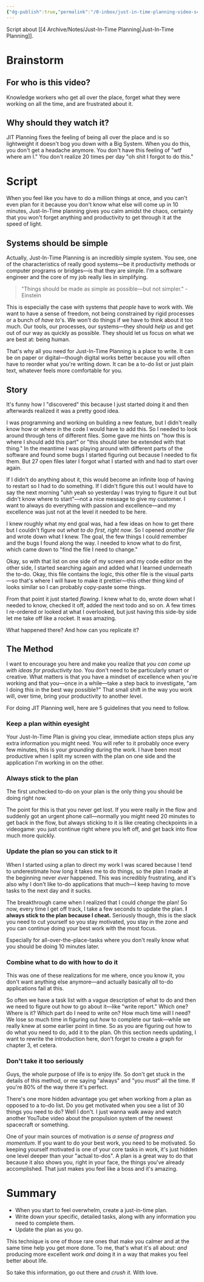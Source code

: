 ```yaml
---
{"dg-publish":true,"permalink":"/0-inbox/just-in-time-planning-video-script/"}
---
```


Script about [[4 Archive/Notes/Just-In-Time Planning\|Just-In-Time Planning]].

# Brainstorm
## For who is this video?
Knowledge workers who get all over the place, forget what they were working on all the time, and are frustrated about it.

## Why should they watch it?
JIT Planning fixes the feeling of being all over the place and is so lightweight it doesn't bog you down with a Big System.
When you do this, you don't get a headache anymore.
You don't have this feeling of "wtf where am I."
You don't realize 20 times per day "oh shit I forgot to do this."

# Script
When you feel like you have to do a million things at once, and you can't even plan for it because you don't know what else will come up in 10 minutes, Just-In-Time planning gives you calm amidst the chaos, certainty that you won't forget anything and productivity to get through it at the speed of light.

## Systems should be simple
Actually, Just-In-Time Planning is an incredibly simple system. You see, one of the characteristics of really good systems—be it productivity methods or computer programs or bridges—is that they are simple. I'm a software engineer and the core of my job really lies in simplifying.

> "Things should be made as simple as possible—but not simpler." - Einstein

This is especially the case with systems that *people* have to work with. We want to have a sense of freedom, not being constrained by rigid processes or a bunch of *have to*'s. We won't do things if we have to think about it too much. Our tools, our processes, our systems—they should *help us* and get out of our way as quickly as possible. They should let us focus on what we are best at: being human.

That's why all you need for Just-In-Time Planning is a place to write. It can be on paper or digital—though digital works better because you will often have to reorder what you're writing down. It can be a to-do list or just plain text, whatever feels more comfortable for you.

## Story
It's funny how I "discovered" this because I just started doing it and then afterwards realized it was a pretty good idea.

I was programming and working on building a new feature, but I didn't really know how or where in the code I would have to add this. So I needed to look around through tens of different files. Some gave me hints on "how this is where I should add this part" or "this should later be extended with that thing." In the meantime I was playing around with different parts of the software and found some bugs I started figuring out because I needed to fix them. But 27 open files later I forgot what I started with and had to start over again.

If I didn't do anything about it, this would become an infinite loop of having to restart so I had to do something. If I didn't figure this out I would have to say the next morning "uhh yeah so yesterday I was trying to figure it out but didn't know where to start"—not a nice message to give my customer. I want to always do everything with passion and excellence—and my excellence was just not at the level it needed to be here.

I knew roughly what my end goal was, had a few ideas on how to get there but I couldn't figure out *what to do first, right now*. So I opened *another file* and wrote down what I knew. The goal, the few things I could remember and the bugs I found along the way. I needed to know what to do first, which came down to "find the file I need to change."

Okay, so with that list on one side of my screen and my code editor on the other side, I started searching again and added what I learned underneath the to-do. Okay, this file contains the logic, this other file is the visual parts—so that's where I will have to make it prettier—this other thing kind of looks similar so I can probably copy-paste some things.

From that point it just started *flowing*. I knew what to do, wrote down what I needed to know, checked it off, added the next todo and so on. A few times I re-ordered or looked at what I overlooked, but just having this side-by side let me take off like a rocket. It was amazing.

What happened there? And how can you replicate it?

## The Method
I want to encourage you here and make you realize that *you can come up with ideas for productivity too*. You don't need to be particularly smart or creative. What matters is that you have a mindset of excellence when you're working and that you—once in a while—take a step back to investigate, "am I doing this in the best way possible?" That small shift in the way you work will, over time, bring your productivity to another level.

For doing JIT Planning well, here are 5 guidelines that you need to follow.

### Keep a plan within eyesight
Your Just-In-Time Plan is giving you clear, immediate action steps plus any extra information you might need. You will refer to it probably once every few minutes, this is your *grounding* during the work. I have been most productive when I split my screen with the plan on one side and the application I'm working in on the other.

### Always stick to the plan
The first unchecked to-do on your plan is the only thing you should be doing right now. 

The point for this is that you never get lost. If you were really in the flow and suddenly got an urgent phone call—normally you might need 20 minutes to get back in the flow, but always sticking to it is like creating checkpoints in a videogame: you just continue right where you left off, and get back into flow much more quickly.

### Update the plan so you can stick to it
When I started using a plan to direct my work I was scared because I tend to underestimate how long it takes me to do things, so the plan I made at the beginning never *ever* happened. This was incredibly frustrating, and it's also why I don't like to-do applications that much—I keep having to move tasks to the next day and it sucks.

The breakthrough came when I realized that I could *change* the plan! So now, every time I get off track, I take a few seconds to update the plan. **I always stick to the plan because I cheat.** Seriously though, this is the slack you need to cut yourself so you stay motivated, you stay in the zone and you can continue doing your best work with the most focus.

Especially for all-over-the-place-tasks where you don't really know what you should be doing 10 minutes later.

### Combine what to do with how to do it
This was one of these realizations for me where, once you know it, you don't want anything else anymore—and actually basically *all* to-do applications fail at this.

So often we have a task list with a vague description of what to do and then we need to figure out how to go about it—like "write report." Which one? Where is it? Which part do I need to write on? How much time will I need? We lose so much time in figuring out *how* to complete our task—while we really knew at some earlier point in time. So as you are figuring out how to do what you need to do, add it to the plan. Oh this section needs updating, I want to rewrite the introduction here, don't forget to create a graph for chapter 3, et cetera.

### Don't take it too seriously
Guys, the whole purpose of life is to enjoy life. So don't get stuck in the details of this method, or me saying "always" and "you *must*" all the time. If you're 80% of the way there it's perfect.

There's one more hidden advantage you get when working from a plan as opposed to a to-do list. Do you get motivated when you see a list of 30 things you need to do? Well I don't. I just wanna walk away and watch another YouTube video about the propulsion system of the newest spacecraft or something.

One of your main sources of motivation is *a sense of progress and momentum*. If you want to do your best work, you need to be motivated. So keeping yourself motivated is one of your core tasks in work, it's just hidden one level deeper than your "actual to-dos". A plan is a great way to do that because it also shows you, right in your face, the things you've already accomplished. That just makes you feel like a boss and it's amazing.

# Summary
- When you start to feel overwhelm, create a just-in-time plan.
- Write down your specific, detailed tasks, along with any information you need to complete them.
- Update the plan as you go.

This technique is one of those rare ones that make you calmer and at the same time help you get more done. To me, that's what it's all about: *and* producing more excellent work *and* doing it in a way that makes you feel better about life.

So take this information, go out there and *crush it.* With love.